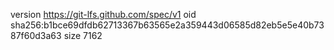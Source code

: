 version https://git-lfs.github.com/spec/v1
oid sha256:b1bce69dfdb62713367b63565e2a359443d06585d82eb5e5e40b7387f60d3a63
size 7162
